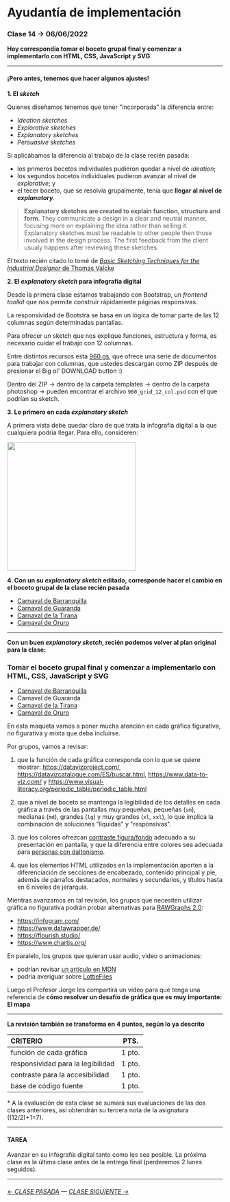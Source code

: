 # Ayudantía de implementación

### Clase 14 → 06/06/2022

**Hoy correspondía tomar el boceto grupal final y comenzar a implementarlo con HTML, CSS, JavaScript y SVG**. 

- - - - - - - - - 

#### ¡Pero antes, tenemos que hacer algunos ajustes!

**1. El *sketch***

Quienes diseñamos tenemos que tener "incorporada" la diferencia entre:

-  *Ideation sketches*
-  *Explorative sketches*
-  *Explanatory sketches*
-  *Persuasive sketches*

Si aplicábamos la diferencia al trabajo de la clase recién pasada: 

- los primeros bocetos individuales pudieron quedar a nivel de *ideation*; 
- los segundos bocetos individuales pudieron avanzar al nivel de *explorative*; y 
- el tecer boceto, que se resolvía grupalmente, tenía que **llegar al nivel de *explanatory***. 

> **Explanatory sketches are created to explain function, structure and form**. They communicate a design in a clear and neutral manner, focusing more on explaining the idea rather than selling it. Explanatory sketches must be readable to other people then those involved in the design process. The first feedback from the client usualy happens after reviewing these sketches. 

El texto recién citado lo tomé de [*Basic Sketching Techniques for the Industrial Designer* de Thomas Valcke](https://drive.google.com/file/d/1WItWeLbkAvDxh5WTOKX5dq_4MPy7qIqy/view?usp=sharing)

**2. El *explanatory sketch* para infografía digital**

Desde la primera clase estamos trabajando con Bootstrap, un *frontend toolkit* que nos permite construir rápidamente páginas responsivas.

La responsividad de Bootstra se basa en un lógica de tomar parte de las 12 columnas según determinadas pantallas. 

Para ofrecer un sketch que nos explique funciones, estructura y forma, es necesario cuidar el trabajo con 12 columnas. 

Entre distintos recursos esta [960.gs](https://960.gs/), que ofrece una serie de documentos para trabajar con columnas, que ustedes descargan como ZIP después de presionar el Big ol' DOWNLOAD button :)

Dentro del ZIP → dentro de la carpeta templates → dentro de la carpeta photoshop → pueden encontrar el archivo `960_grid_12_col.psd` con el que podrían su sketch.

**3. Lo primero en cada *explanatory sketch***

A primera vista debe quedar claro de qué trata la infografía digital a la que cualquiera podría llegar. Para ello, consideren:

<img src="https://user-images.githubusercontent.com/7999767/172179691-f336f99e-07e0-40a6-92ea-926d75f0e2e7.jpg" width="300" hieght="300">

**4. Con un su *explanatory sketch* editado, corresponde hacer el cambio en el boceto grupal de la clase recién pasada**

- [Carnaval de Barranquilla](https://carnavaldebarranquilla.github.io/bocetos/)
- [Carnaval de Guaranda](https://carnaval-de-guaranda.github.io/Bocetos/)
- [Carnaval de la Tirana](https://carnaval-la-tirana.github.io/bocetos/)
- [Carnaval de Oruro](https://orurocarnaval.github.io/boceto/)

- - - - - - - - - 

**Con un buen *explanatory sketch*, recién podemos volver al plan original para la clase:** 

### Tomar el boceto grupal final y comenzar a implementarlo con HTML, CSS, JavaScript y SVG

- [Carnaval de Barranquilla](https://carnavaldebarranquilla.github.io/maqueta/)
- Carnaval de Guaranda
- [Carnaval de la Tirana](https://carnaval-la-tirana.github.io/maqueta/)
- [Carnaval de Oruro](https://orurocarnaval.github.io/maqueta/)

En esta maqueta vamos a poner mucha atención en cada gráfica figurativa, no figurativa y mixta que deba incluirse.

Por grupos, vamos a revisar:

1. que la función de cada gráfica corresponda con lo que se quiere mostrar: https://datavizproject.com/, https://datavizcatalogue.com/ES/buscar.html, https://www.data-to-viz.com/ y https://www.visual-literacy.org/periodic_table/periodic_table.html

2. que a nivel de boceto se mantenga la legibilidad de los detalles en cada gráfica a través de las pantallas muy pequeñas, pequeñas (`sm`), medianas (`md`), grandes (`lg`) y muy grandes (`xl`, `xxl`), lo que implica la combinación de soluciones "líquidas" y "responsivas". 

3. que los colores ofrezcan [contraste figura/fondo](https://webaim.org/resources/contrastchecker/) adecuado a su presentación en pantalla, y que la diferencia entre colores sea adecuada para [personas con daltonismo](https://www.toptal.com/designers/colorfilter).

4. que los elementos HTML utilizados en la implementación aporten a la diferenciación de secciones de encabezado, contenido principal y pie, además de párrafos destacados, normales y secundarios, y títulos hasta en 6 niveles de jerarquía.

Mientras avanzamos en tal revisión, los grupos que necesiten utilizar gráfica no figurativa podrán probar alternativas para [RAWGraphs 2.0](https://app.rawgraphs.io/):

- https://infogram.com/
- https://www.datawrapper.de/
- https://flourish.studio/
- https://www.chartjs.org/

En paralelo, los grupos que quieran usar audio, video o animaciones: 

- podrían revisar [un artículo en MDN](https://developer.mozilla.org/es/docs/Learn/HTML/Multimedia_and_embedding/Video_and_audio_content)
- podría averiguar sobre [LottieFiles](https://lottiefiles.com/)

Luego el Profesor Jorge les compartirá un video para que tenga una referencia de **cómo resolver un desafío de gráfica que es muy importante: El mapa**

- - - - - - - - - - - 

**La revisión también se transforma en 4 puntos, según lo ya descrito** 

| CRITERIO | PTS.  |
|:---------|:-----:|
| función de cada gráfica | 1 pto. |
| responsividad para la legibilidad | 1 pto. |
| contraste para la accesibilidad | 1 pto. |
| base de código fuente | 1 pto. |

\* A la evaluación de esta clase se sumará sus evaluaciones de las dos clases anteriores, así obtendrán su tercera nota de la asignatura ((12/2)+1=7).

- - - - - - - - - - - -

#### TAREA

Avanzar en su infografía digital tanto como les sea posible. La próxima clase es la última clase antes de la entrega final (perderemos 2 lunes seguidos).

- - - - - - - - - - -

###### [← CLASE PASADA](https://github.com/profesorfaco/dno075-2022-1/tree/main/clase-13) — [CLASE SIGUIENTE →](https://github.com/profesorfaco/dno075-2022-1/tree/main/clase-15)
